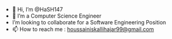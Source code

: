 - 👋 Hi, I’m @HaSH147
- 👀 I’m a Computer Science Engineer
-  I’m looking to collaborate for a Software Engineering Position
- 📫 How to reach me : houssainiskallihajar99@gmail.com

<!---
HaSH147/HaSH147 is a ✨ special ✨ repository because its `README.md` (this file) appears on your GitHub profile.
You can click the Preview link to take a look at your changes.
--->
